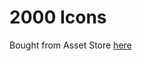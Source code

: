 # 2000 Icons

Bought from Asset Store [here](https://assetstore.unity.com/packages/2d/gui/icons/2000-fantasy-icons-145876)